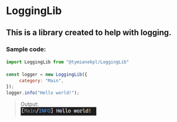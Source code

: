 # LoggingLib

## This is a library created to help with logging.

### Sample code:

```js
import LoggingLib from "@tymianekpl/LoggingLib"

const logger = new LoggingLib({
     category: "Main",
});
logger.info("Hello world!");
```

> Output: \
> ![Logging sample](./images/logging-1.png "Logging sample")
